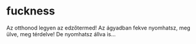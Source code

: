 # fuckness
Az otthonod legyen az edzőtermed! Az ágyadban fekve nyomhatsz, meg ülve, meg térdelve! De nyomhatsz állva is...

